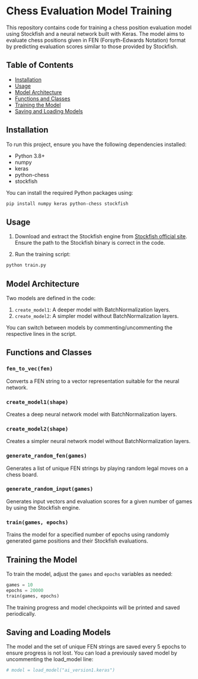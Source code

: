 # Chess Evaluation Model Training

This repository contains code for training a chess position evaluation model using Stockfish and a neural network built with Keras. The model aims to evaluate chess positions given in FEN (Forsyth-Edwards Notation) format by predicting evaluation scores similar to those provided by Stockfish.

## Table of Contents

- [Installation](#installation)
- [Usage](#usage)
- [Model Architecture](#model-architecture)
- [Functions and Classes](#functions-and-classes)
- [Training the Model](#training-the-model)
- [Saving and Loading Models](#saving-and-loading-models)

## Installation

To run this project, ensure you have the following dependencies installed:

- Python 3.8+
- numpy
- keras
- python-chess
- stockfish

You can install the required Python packages using:

```sh
pip install numpy keras python-chess stockfish
```

## Usage

1. Download and extract the Stockfish engine from [Stockfish official site](https://stockfishchess.org/download/). Ensure the path to the Stockfish binary is correct in the code.

2. Run the training script:

```sh
python train.py
```

## Model Architecture

Two models are defined in the code:

1. `create_model1`: A deeper model with BatchNormalization layers.
2. `create_model2`: A simpler model without BatchNormalization layers.

You can switch between models by commenting/uncommenting the respective lines in the script.

## Functions and Classes

### `fen_to_vec(fen)`

Converts a FEN string to a vector representation suitable for the neural network.

### `create_model1(shape)`

Creates a deep neural network model with BatchNormalization layers.

### `create_model2(shape)`

Creates a simpler neural network model without BatchNormalization layers.

### `generate_random_fen(games)`

Generates a list of unique FEN strings by playing random legal moves on a chess board.

### `generate_random_input(games)`

Generates input vectors and evaluation scores for a given number of games by using the Stockfish engine.

### `train(games, epochs)`

Trains the model for a specified number of epochs using randomly generated game positions and their Stockfish evaluations.

## Training the Model

To train the model, adjust the `games` and `epochs` variables as needed:

```python
games = 10
epochs = 20000
train(games, epochs)
```

The training progress and model checkpoints will be printed and saved periodically.

## Saving and Loading Models

The model and the set of unique FEN strings are saved every 5 epochs to ensure progress is not lost. You can load a previously saved model by uncommenting the load_model line:

```python
# model = load_model("ai_version1.keras")
```
